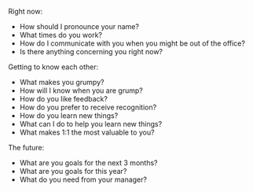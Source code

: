 Right now:

- How should I pronounce your name?
- What times do you work?
- How do I communicate with you when you might be out of the office?
- Is there anything concerning you right now?

Getting to know each other:

- What makes you grumpy?
- How will I know when you are grump?
- How do you like feedback?
- How do you prefer to receive recognition?
- How do you learn new things?
- What can I do to help you learn new things?
- What makes 1:1 the most valuable to you?

The future:

- What are you goals for the next 3 months?
- What are you goals for this year?
- What do you need from your manager?

